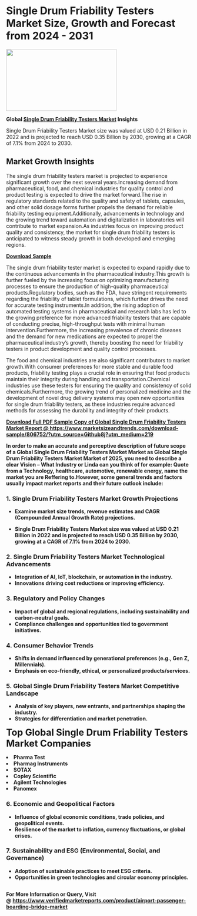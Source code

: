 <H1>Single Drum Friability Testers Market Size, Growth and Forecast from 2024 - 2031</H1><img class="aligncenter size-medium wp-image-584254" src="https://thirdeyenews.in/wp-content/uploads/2024/09/Global-Market-Research-300x168.jpeg" alt="" width="300" height="168" /><p><strong>Global&nbsp;<a href="https://www.marketsizeandtrends.com/download-sample/806752/?utm_source=Github8j?utm_medium=219">Single Drum Friability Testers Market</a> Insights</strong></p><p>Single Drum Friability Testers Market size was valued at USD 0.21 Billion in 2022 and is projected to reach USD 0.35 Billion by 2030, growing at a CAGR of 7.1% from 2024 to 2030.</p><p><h2>Market Growth Insights</h2> <p>The single drum friability testers market is projected to experience significant growth over the next several years.Increasing demand from pharmaceutical, food, and chemical industries for quality control and product testing is expected to drive the market forward.The rise in regulatory standards related to the quality and safety of tablets, capsules, and other solid dosage forms further propels the demand for reliable friability testing equipment.Additionally, advancements in technology and the growing trend toward automation and digitalization in laboratories will contribute to market expansion.As industries focus on improving product quality and consistency, the market for single drum friability testers is anticipated to witness steady growth in both developed and emerging regions.</p> <p><strong><a href="download_sample_link">Download Sample</a></strong></p> <p>The single drum friability tester market is expected to expand rapidly due to the continuous advancements in the pharmaceutical industry.This growth is further fueled by the increasing focus on optimizing manufacturing processes to ensure the production of high-quality pharmaceutical products.Regulatory bodies, such as the FDA, have stringent requirements regarding the friability of tablet formulations, which further drives the need for accurate testing instruments.In addition, the rising adoption of automated testing systems in pharmaceutical and research labs has led to the growing preference for more advanced friability testers that are capable of conducting precise, high-throughput tests with minimal human intervention.Furthermore, the increasing prevalence of chronic diseases and the demand for new medications are expected to propel the pharmaceutical industry’s growth, thereby boosting the need for friability testers in product development and quality control processes.</p> <p>The food and chemical industries are also significant contributors to market growth.With consumer preferences for more stable and durable food products, friability testing plays a crucial role in ensuring that food products maintain their integrity during handling and transportation.Chemical industries use these testers for ensuring the quality and consistency of solid chemicals.Furthermore, the growing trend of personalized medicine and the development of novel drug delivery systems may open new opportunities for single drum friability testers, as these industries require advanced methods for assessing the durability and integrity of their products.</p> <p><strong><a href="get_more_link"></p><p><span class=""><strong>Download Full PDF Sample Copy of Global Single Drum Friability Testers Market Report</strong> @ <a href="https://www.marketsizeandtrends.com/download-sample/806752/?utm_source=Github8j?utm_medium=219" target="_blank">https://www.marketsizeandtrends.com/download-sample/806752/?utm_source=Github8j?utm_medium=219</a></span></p><p>In order to make an accurate and perceptive description of future scope of a Global&nbsp;Single Drum Friability Testers Market Market as Global&nbsp;Single Drum Friability Testers Market Market of 2025, you need to describe a clear Vision &ndash; What Industry or Linda can you think of for example: Quote from a Technology, healthcare, automotive, renewable energy, name the market you are Reffering to.However, some general trends and factors usually impact market reports and their future outlook include:</p><h3>1.&nbsp;<strong>Single Drum Friability Testers Market Growth Projections</strong></h3><ul><li>Examine market size trends, revenue estimates and CAGR (Compounded Annual Growth Rate) projections.</li><li><p>Single Drum Friability Testers Market size was valued at USD 0.21 Billion in 2022 and is projected to reach USD 0.35 Billion by 2030, growing at a CAGR of 7.1% from 2024 to 2030.</p></li></ul><h3>2.&nbsp;<strong>Single Drum Friability Testers Market Technological Advancements</strong></h3><ul><li>Integration of AI, IoT, blockchain, or automation in the industry.</li><li>Innovations driving cost reductions or improving efficiency.</li></ul><h3>3.&nbsp;<strong>Regulatory and Policy Changes</strong></h3><ul><li>Impact of global and regional regulations, including sustainability and carbon-neutral goals.</li><li>Compliance challenges and opportunities tied to government initiatives.</li></ul><h3>4.&nbsp;<strong>Consumer Behavior Trends</strong></h3><ul><li>Shifts in demand influenced by generational preferences (e.g., Gen Z, Millennials).</li><li>Emphasis on eco-friendly, ethical, or personalized products/services.</li></ul><h3>5.&nbsp;<strong>Global Single Drum Friability Testers Market Competitive Landscape</strong></h3><ul><li>Analysis of key players, new entrants, and partnerships shaping the industry.</li><li>Strategies for differentiation and market penetration.</li></ul><p data-pm-slice="1 1 []"><span style="color: inherit; font-family: inherit; font-size: 25px;">Top Global Single Drum Friability Testers Market Companies</span></p><div class="" data-test-id=""><p><li>Pharma Test</li><li> Pharmag Instruments</li><li> SOTAX</li><li> Copley Scientific</li><li> Agilent Technologies</li><li> Panomex</li></p></div><h3>6.&nbsp;<strong>Economic and Geopolitical Factors</strong></h3><ul><li>Influence of global economic conditions, trade policies, and geopolitical events.</li><li>Resilience of the market to inflation, currency fluctuations, or global crises.</li></ul><h3>7.&nbsp;<strong>Sustainability and ESG (Environmental, Social, and Governance)</strong></h3><ul><li>Adoption of sustainable practices to meet ESG criteria.</li><li>Opportunities in green technologies and circular economy principles.</li></ul><h2><strong style="font-size: 14px;">For More Information or Query, Visit @&nbsp;</strong><a style="background-color: #ffffff; font-size: 14px;" href="https://www.marketsizeandtrends.com/report/single-drum-friability-testers-market/" target="_blank">https://www.verifiedmarketreports.com/product/airport-passenger-boarding-bridge-market</a></h2>